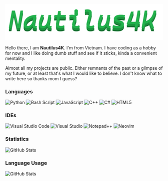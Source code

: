 ![Nautilus4K](/ColorPalletes.png)

Hello there, I am **Nautilus4K**. I'm from Vietnam.
I have coding as a hobby for now and I like doing dumb stuff and see if it sticks, kinda a convenient mentality.

Almost all my projects are public. Either remnants of the past or a glimpse of my future, or at least that's what I would like to believe.
I don't know what to write here so thanks mom I guess?

### Languages
![Python](https://img.shields.io/badge/python-3670A0?style=for-the-badge&logo=python&logoColor=ffdd54)
![Bash Script](https://img.shields.io/badge/bash_script-%23121011.svg?style=for-the-badge&logo=gnu-bash&logoColor=white)
![JavaScript](https://img.shields.io/badge/javascript-%23323330.svg?style=for-the-badge&logo=javascript&logoColor=%23F7DF1E)
![C++](https://img.shields.io/badge/c++-%2300599C.svg?style=for-the-badge&logo=c%2B%2B&logoColor=white)
![C#](https://img.shields.io/badge/c%23-%23239120.svg?style=for-the-badge&logo=csharp&logoColor=white)
![HTML5](https://img.shields.io/badge/html5-%23E34F26.svg?style=for-the-badge&logo=html5&logoColor=white)

### IDEs
![Visual Studio Code](https://img.shields.io/badge/Visual%20Studio%20Code-0078d7.svg?style=for-the-badge&logo=visual-studio-code&logoColor=white)
![Visual Studio](https://img.shields.io/badge/Visual%20Studio-5C2D91.svg?style=for-the-badge&logo=visual-studio&logoColor=white)
![Notepad++](https://img.shields.io/badge/Notepad++-90E59A.svg?style=for-the-badge&logo=notepad%2b%2b&logoColor=black)
![Neovim](https://img.shields.io/badge/NeoVim-%2357A143.svg?&style=for-the-badge&logo=neovim&logoColor=white)

### Statistics
![GitHub Stats](https://github-readme-stats.vercel.app/api?username=nautilus4k&theme=dark&show_icons=true&hide_border=true&count_private=true)

### Language Usage
![GitHub Stats](https://github-readme-stats.vercel.app/api/top-langs/?username=nautilus4k&theme=dark&show_icons=true&hide_border=true&layout=compact)